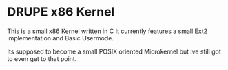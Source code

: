 # DRUPE x86 Kernel

This is a small x86 Kernel written in C
It currently features a small Ext2 implementation and Basic Usermode.

Its supposed to become a small POSIX oriented Microkernel
but ive still got to even get to that point.